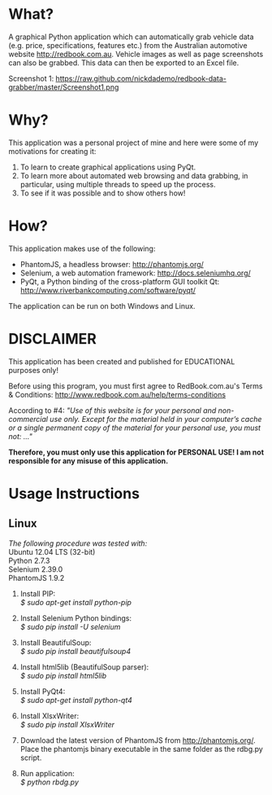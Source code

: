 What?
=====
A graphical Python application which can automatically grab vehicle data (e.g. price, specifications, features etc.) from the Australian automotive website http://redbook.com.au. Vehicle images as well as page screenshots can also be grabbed. This data can then be exported to an Excel file.

Screenshot 1: https://raw.github.com/nickdademo/redbook-data-grabber/master/Screenshot1.png

Why?
====
This application was a personal project of mine and here were some of my motivations for creating it:  
1. To learn to create graphical applications using PyQt.  
2. To learn more about automated web browsing and data grabbing, in particular, using multiple threads to speed up the process.  
3. To see if it was possible and to show others how!  

How?
====
This application makes use of the following:  
- PhantomJS, a headless browser: http://phantomjs.org/  
- Selenium, a web automation framework: http://docs.seleniumhq.org/  
- PyQt, a Python binding of the cross-platform GUI toolkit Qt: http://www.riverbankcomputing.com/software/pyqt/  

The application can be run on both Windows and Linux.

DISCLAIMER
==========
This application has been created and published for EDUCATIONAL purposes only!

Before using this program, you must first agree to RedBook.com.au's Terms & Conditions: http://www.redbook.com.au/help/terms-conditions

According to #4: _"Use of this website is for your personal and non-commercial use only. Except for the material held in your computer’s cache or a single permanent copy of the material for your personal use, you must not: ..."_

**Therefore, you must only use this application for PERSONAL USE! I am not responsible for any misuse of this application.**

Usage Instructions
==================
Linux
-----
_The following procedure was tested with:_  
Ubuntu 12.04 LTS (32-bit)  
Python 2.7.3  
Selenium 2.39.0  
PhantomJS 1.9.2  

1. Install PIP:  
_$ sudo apt-get install python-pip_

2. Install Selenium Python bindings:  
_$ sudo pip install -U selenium_

3. Install BeautifulSoup:  
_$ sudo pip install beautifulsoup4_

4. Install html5lib (BeautifulSoup parser):  
_$ sudo pip install html5lib_

5. Install PyQt4:  
_$ sudo apt-get install python-qt4_

6. Install XlsxWriter:  
_$ sudo pip install XlsxWriter_

7. Download the latest version of PhantomJS from http://phantomjs.org/. Place the phantomjs binary executable in the same folder as the rdbg.py script.

8. Run application:  
_$ python rbdg.py_

